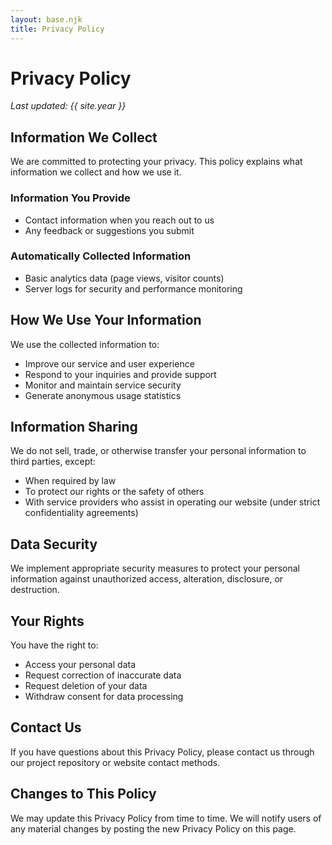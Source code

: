 ```yaml
---
layout: base.njk
title: Privacy Policy
---
```


<div class="content">

# Privacy Policy

*Last updated: {{ site.year }}*

## Information We Collect

We are committed to protecting your privacy. This policy explains what information we collect and how we use it.

### Information You Provide
- Contact information when you reach out to us
- Any feedback or suggestions you submit

### Automatically Collected Information
- Basic analytics data (page views, visitor counts)
- Server logs for security and performance monitoring

## How We Use Your Information

We use the collected information to:
- Improve our service and user experience
- Respond to your inquiries and provide support
- Monitor and maintain service security
- Generate anonymous usage statistics

## Information Sharing

We do not sell, trade, or otherwise transfer your personal information to third parties, except:
- When required by law
- To protect our rights or the safety of others
- With service providers who assist in operating our website (under strict confidentiality agreements)

## Data Security

We implement appropriate security measures to protect your personal information against unauthorized access, alteration, disclosure, or destruction.

## Your Rights

You have the right to:
- Access your personal data
- Request correction of inaccurate data
- Request deletion of your data
- Withdraw consent for data processing

## Contact Us

If you have questions about this Privacy Policy, please contact us through our project repository or website contact methods.

## Changes to This Policy

We may update this Privacy Policy from time to time. We will notify users of any material changes by posting the new Privacy Policy on this page.

</div>
